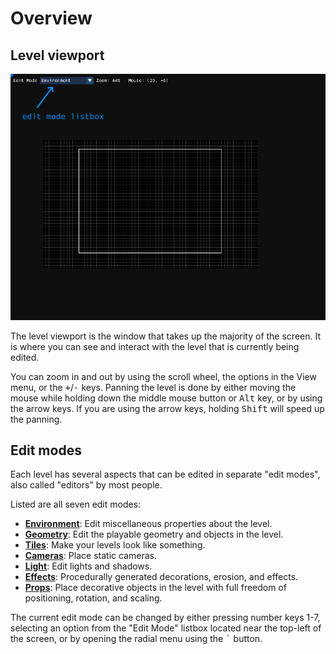 # Overview
## Level viewport
![The Level viewport](img/level-view.png)

The level viewport is the window that takes up the majority of the screen. It is where you can see and interact with the level that is currently being edited.

You can zoom in and out by using the scroll wheel, the options in the View menu, or the <kbd>+</kbd>/<kbd>-</kbd> keys. Panning the level is done by either moving the mouse while holding down the middle mouse button or <kbd>Alt</kbd> key, or by using the arrow keys. If you are using the arrow keys, holding <kbd>Shift</kbd> will speed up the panning.

## Edit modes
Each level has several aspects that can be edited in separate "edit modes", also called "editors" by most people.

Listed are all seven edit modes:

- **[Environment](editors/env.md)**: Edit miscellaneous properties about the level.
- **[Geometry](editors/geo.md)**: Edit the playable geometry and objects in the level.
- **[Tiles](editors/tiles.md)**: Make your levels look like something.
- **[Cameras](editors/cameras.md)**: Place static cameras.
- **[Light](editors/light.md)**: Edit lights and shadows.
- **[Effects](editors/effects.md)**: Procedurally generated decorations, erosion, and effects.
- **[Props](editors/props.md)**: Place decorative objects in the level with full freedom of positioning, rotation, and scaling.

The current edit mode can be changed by either pressing number keys 1-7, selecting an option from the "Edit Mode" listbox located near the top-left of the screen, or by opening the radial menu using the <kbd>`</kbd> button.